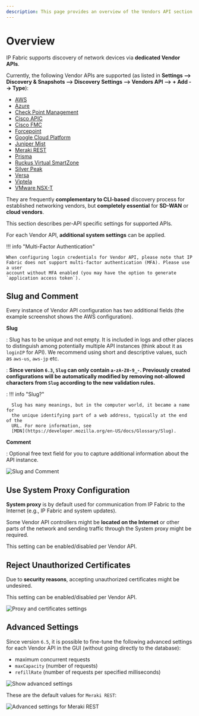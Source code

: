 ```yaml
---
description: This page provides an overview of the Vendors API section of Settings.
---
```


# Overview

IP Fabric supports discovery of network devices via **dedicated Vendor APIs**.

Currently, the following Vendor APIs are supported (as listed in **Settings -->
Discovery & Snapshots --> Discovery Settings --> Vendors API --> + Add -->
Type**):

- [AWS](AWS_Amazon_Web_Services.md)
- [Azure](Azure_Networking.md)
- [Check Point Management](Check_Point.md)
- [Cisco APIC](Cisco_APIC.md)
- [Cisco FMC](Cisco_FMC.md)
- [Forcepoint](forcepoint.md)
- [Google Cloud Platform](GCP_Google_Cloud_Platform.md)
- [Juniper Mist](juniper_mist.md)
- [Meraki REST](Cisco_Meraki.md)
- [Prisma](PaloAlto_Prisma.md)
- [Ruckus Virtual SmartZone](Ruckus_Virtual_SmartZone.md)
- [Silver Peak](Silver_Peak_SD-WAN.md)
- [Versa](Versa_Networks_SD-WAN.md)
- [Viptela](Cisco_Viptela_SD-WAN.md)
- [VMware NSX-T](VMware_NSX-T.md)

They are frequently **complementary to CLI-based** discovery process for
established networking vendors, but **completely essential** for **SD-WAN** or
**cloud vendors**.

This section describes per-API specific settings for supported APIs.

For each Vendor API, **additional system settings** can be applied.

!!! info "Multi-Factor Authentication"

    When configuring login credentials for Vendor API, please note that IP
    Fabric does not support multi-factor authentication (MFA). Please use a user
    account without MFA enabled (you may have the option to generate
    `application access token`).

## Slug and Comment

Every instance of Vendor API configuration has two additional fields (the
example screenshot shows the AWS configuration).

**Slug**

: Slug has to be unique and not empty. It is included in logs and other places
  to distinguish among potentially multiple API instances (think about it as
  `loginIP` for API). We recommend using short and descriptive values, such as
  `aws-us`, `aws-jp` etc.

: **Since version `6.3`, `Slug` can only contain `a-zA-Z0-9_-`. Previously
  created configurations will be automatically modified by removing not-allowed
  characters from `Slug` according to the new validation rules.**

: !!! info "Slug?"

      Slug has many meanings, but in the computer world, it became a name for
      the unique identifying part of a web address, typically at the end of the
      URL. For more information, see
      [MDN](https://developer.mozilla.org/en-US/docs/Glossary/Slug).

**Comment**

: Optional free text field for you to capture additional information about the
  API instance.

![Slug and Comment](slug_and_comment.png)

## Use System Proxy Configuration

**System proxy** is by default used for communication from IP Fabric to the
Internet (e.g., IP Fabric and system updates).

Some Vendor API controllers might be **located on the Internet** or other parts
of the network and sending traffic through the System proxy might be required.

This setting can be enabled/disabled per Vendor API.

## Reject Unauthorized Certificates

Due to **security reasons**, accepting unauthorized certificates might be
undesired.

This setting can be enabled/disabled per Vendor API.

![Proxy and certificates settings](proxy_and_certificates_settings.png)

## Advanced Settings

Since version `6.5`, it is possible to fine-tune the following advanced settings
for each Vendor API in the GUI (without going directly to the database):

- maximum concurrent requests
- `maxCapacity` (number of requests)
- `refillRate` (number of requests per specified milliseconds)

![Show advanced settings](show_advanced_settings.png)

These are the default values for `Meraki REST`:

![Advanced settings for Meraki REST](advanced_settings_for_meraki_rest.png)
